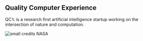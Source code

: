 
## Quality Computer Experience 
QC𝕏 is a research first artificial intelligence startup working on the intersection of nature and computation. 

![small](https://github.com/user-attachments/assets/434fcf94-cdc6-4632-b160-d0417a01a891)
credits NASA





